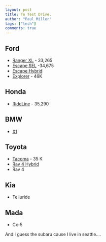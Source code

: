 ```yaml
---
layout: post
title: To Test Drive.
author: "Paul Miller"
tags: ["tech"]
comments: true
---
```


## Ford
* [Ranger XL](https://shop.ford.com/build/ranger/#/config/Config%5B%7CFord%7CRanger%7C2019%7C1%7C1.%7C101A.R4F..G1...67G.99H.CAB.AWD.44U.RETAIL.XL.63C.%5D) - 33,265
* [Escape SEL](https://shop.ford.com/build/escape/2020/#/config/Config%5B%7CFord%7CEscape%7C2020%7C1%7C1.%7C301A.U9H..D9...68B.999.RTL.SEL.%5D) -34,675
* [Escape Hybrid](https://shop.ford.com/build/escape/2020/#/config/Config%5B%7CFord%7CEscape%7C2020%7C1%7C1.%7C201A.U9B.....68C.99Z.AWD.RTL.HYBRID%20SE.%5D)
* [Explorer](https://shop.ford.com/build/explorer/#/config/Config%5B%7CFord%7CExplorer%7C2020%7C1%7C1.%7C.K8D..UM...65S.AWD.NON.XLT.%5D) - 46K

## Honda 
* [RideLine](https://automobiles.honda.com/tools/build-and-price-summary/?config=aHR0cHM6Ly9hdXRvbW9iaWxlcy5ob25kYS5jb20vcGxhdGZvcm0vYXBpL3YzL2ltYWdlcy9leHRlcmlvci8wMz9jb25maWc9TTpZSzNGMUtFVyRFQzpOSC03MzFQJEhDOnVuZGVmaW5lZCRJQzpCSyRPOiRGOkZJRlMkRUNDOkJLJEVDWDomd2lkdGg9MTQwMCZmaWxldHlwZT1qcGcmYmFja2dyb3VuZD0lMjNFNUU1RTU=) - 35,290

## BMW 
* [X1](https://www.bmwusa.com/build-your-own.html#/studio/e1ouypz9/summary)

## Toyota 
* [Tacoma](https://www.toyota.com/configurator/build/step/summary/year/2020/series/tacoma/model/7544/exteriorcolor/01H5/interiorcolor/FD17/packages/option123) - 35 K
* [Rav 4 Hybrid](https://www.toyota.com/configurator/build/step/summary/year/2020/series/rav4/model/4444/exteriorcolor/0218/interiorcolor/FA10/packages/option28)
* Rav 4 

## Kia 
* Telluride 

## Mada
* Cx-5

And I guess the subaru cause I live in seattle....

